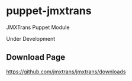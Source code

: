 puppet-jmxtrans
===============
JMXTrans Puppet Module


Under Development



Download Page
-------------
https://github.com/jmxtrans/jmxtrans/downloads
